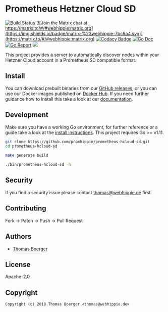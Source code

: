 # Prometheus Hetzner Cloud SD

[![Build Status](http://drone.webhippie.de/api/badges/promhippie/prometheus-hcloud-sd/status.svg)](http://drone.webhippie.de/promhippie/prometheus-hcloud-sd)
[![Join the Matrix chat at https://matrix.to/#/#webhippie:matrix.org](https://img.shields.io/badge/matrix-%23webhippie-7bc9a4.svg)](https://matrix.to/#/#webhippie:matrix.org)
[![Codacy Badge](https://api.codacy.com/project/badge/Grade/d7900c4c246740edb77cf29a4b1d85ee)](https://www.codacy.com/app/promhippie/prometheus-hcloud-sd?utm_source=github.com&amp;utm_medium=referral&amp;utm_content=promhippie/prometheus-hcloud-sd&amp;utm_campaign=Badge_Grade)
[![Go Doc](https://godoc.org/github.com/promhippie/prometheus-hcloud-sd?status.svg)](http://godoc.org/github.com/promhippie/prometheus-hcloud-sd)
[![Go Report](http://goreportcard.com/badge/github.com/promhippie/prometheus-hcloud-sd)](http://goreportcard.com/report/github.com/promhippie/prometheus-hcloud-sd)
[![](https://images.microbadger.com/badges/image/promhippie/prometheus-hcloud-sd.svg)](http://microbadger.com/images/promhippie/prometheus-hcloud-sd "Get your own image badge on microbadger.com")

This project provides a server to automatically discover nodes within your Hetzner Cloud account in a Prometheus SD compatible format.

## Install

You can download prebuilt binaries from our [GitHub releases](https://github.com/promhippie/prometheus-hcloud-sd/releases), or you can use our Docker images published on [Docker Hub](https://hub.docker.com/r/promhippie/prometheus-hcloud-sd/tags/). If you need further guidance how to install this take a look at our [documentation](https://promhippie.github.io/prometheus-hcloud-sd/#getting-started).

## Development

Make sure you have a working Go environment, for further reference or a guide take a look at the [install instructions](http://golang.org/doc/install.html). This project requires Go >= v1.11.

```bash
git clone https://github.com/promhippie/prometheus-hcloud-sd.git
cd prometheus-hcloud-sd

make generate build

./bin/prometheus-hcloud-sd -h
```

## Security

If you find a security issue please contact thomas@webhippie.de first.

## Contributing

Fork -> Patch -> Push -> Pull Request

## Authors

* [Thomas Boerger](https://github.com/tboerger)

## License

Apache-2.0

## Copyright

```console
Copyright (c) 2018 Thomas Boerger <thomas@webhippie.de>
```
